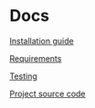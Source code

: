 # Docs

[Installation guide](https://github.com/slavableat/TRITPO_LAB2/blob/master/installition_guide.md)

[Requirements](https://github.com/slavableat/TRITPO_LAB2/tree/master/requirements)

[Testing](https://github.com/slavableat/TRITPO_LAB2/tree/master/testing)

[Project source code](https://github.com/slavableat/TRITPO_LAB2/tree/master/projects)
